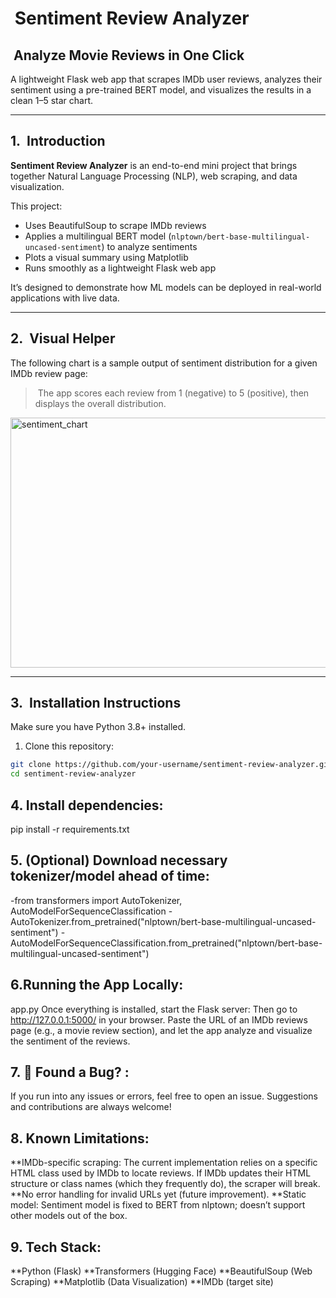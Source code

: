 #  Sentiment Review Analyzer

##  Analyze Movie Reviews in One Click

A lightweight Flask web app that scrapes IMDb user reviews, analyzes their sentiment using a pre-trained BERT model, and visualizes the results in a clean 1–5 star chart.

---

## 1.  Introduction

**Sentiment Review Analyzer** is an end-to-end mini project that brings together Natural Language Processing (NLP), web scraping, and data visualization.

This project:

* Uses BeautifulSoup to scrape IMDb reviews
* Applies a multilingual BERT model (`nlptown/bert-base-multilingual-uncased-sentiment`) to analyze sentiments
* Plots a visual summary using Matplotlib
* Runs smoothly as a lightweight Flask web app

It’s designed to demonstrate how ML models can be deployed in real-world applications with live data.

---

## 2.  Visual Helper

The following chart is a sample output of sentiment distribution for a given IMDb review page:

>  The app scores each review from 1 (negative) to 5 (positive), then displays the overall distribution.
<img width="600" height="400" alt="sentiment_chart" src="https://github.com/user-attachments/assets/8d6b45d0-b185-45a9-8715-2d071ddca1ca" />

---

## 3.  Installation Instructions

Make sure you have Python 3.8+ installed.

1. Clone this repository:

```bash
git clone https://github.com/your-username/sentiment-review-analyzer.git
cd sentiment-review-analyzer
```
## 4. Install dependencies:

pip install -r requirements.txt

## 5. (Optional) Download necessary tokenizer/model ahead of time:

-from transformers import AutoTokenizer, AutoModelForSequenceClassification
-AutoTokenizer.from_pretrained("nlptown/bert-base-multilingual-uncased-sentiment")
-AutoModelForSequenceClassification.from_pretrained("nlptown/bert-base-multilingual-uncased-sentiment")

## 6.Running the App Locally:

app.py
Once everything is installed, start the Flask server:
Then go to http://127.0.0.1:5000/ in your browser.
Paste the URL of an IMDb reviews page (e.g., a movie review section), and let the app analyze and visualize the sentiment of the reviews.

## 7. 🐞 Found a Bug? :

If you run into any issues or errors, feel free to open an issue.
Suggestions and contributions are always welcome!

## 8. Known Limitations:

**IMDb-specific scraping: The current implementation relies on a specific HTML class used by IMDb to locate reviews. If IMDb updates their HTML structure or class names (which they frequently do), the scraper will break.
**No error handling for invalid URLs yet (future improvement).
**Static model: Sentiment model is fixed to BERT from nlptown; doesn’t support other models out of the box.

## 9. Tech Stack:

**Python (Flask)
**Transformers (Hugging Face)
**BeautifulSoup (Web Scraping)
**Matplotlib (Data Visualization)
**IMDb (target site)


